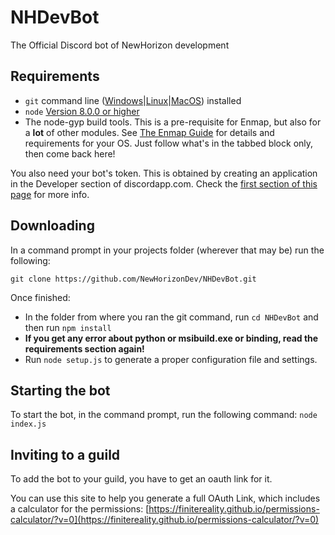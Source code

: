 # NHDevBot
The Official Discord bot of NewHorizon development

## Requirements

- `git` command line ([Windows](https://git-scm.com/download/win)|[Linux](https://git-scm.com/book/en/v2/Getting-Started-Installing-Git)|[MacOS](https://git-scm.com/download/mac)) installed
- `node` [Version 8.0.0 or higher](https://nodejs.org)
- The node-gyp build tools. This is a pre-requisite for Enmap, but also for a **lot** of other modules. See [The Enmap Guide](https://enmap.evie.codes/install#pre-requisites) for details and requirements for your OS. Just follow what's in the tabbed block only, then come back here!

You also need your bot's token. This is obtained by creating an application in
the Developer section of discordapp.com. Check the [first section of this page](https://anidiots.guide/getting-started/the-long-version.html) 
for more info.

## Downloading

In a command prompt in your projects folder (wherever that may be) run the following:

`git clone https://github.com/NewHorizonDev/NHDevBot.git`

Once finished: 

- In the folder from where you ran the git command, run `cd NHDevBot` and then run `npm install`
- **If you get any error about python or msibuild.exe or binding, read the requirements section again!**
- Run `node setup.js` to generate a proper configuration file and settings.

## Starting the bot

To start the bot, in the command prompt, run the following command:
`node index.js`

## Inviting to a guild

To add the bot to your guild, you have to get an oauth link for it. 

You can use this site to help you generate a full OAuth Link, which includes a calculator for the permissions:
[https://finitereality.github.io/permissions-calculator/?v=0](https://finitereality.github.io/permissions-calculator/?v=0)
